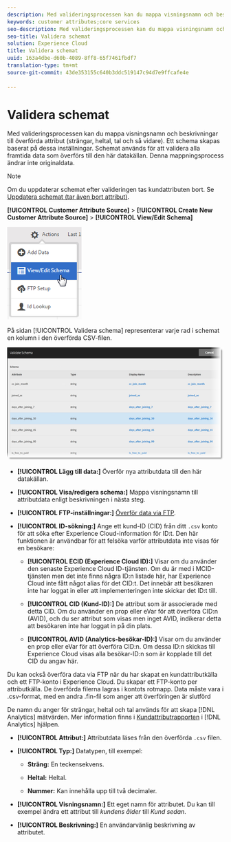 ```yaml
---
description: Med valideringsprocessen kan du mappa visningsnamn och beskrivningar till överförda attribut (strängar, heltal, tal och så vidare). Ett schema skapas baserat på dessa inställningar. Schemat används för att validera alla framtida data som överförs till den här datakällan. Denna mappningsprocess ändrar inte originaldata.
keywords: customer attributes;core services
seo-description: Med valideringsprocessen kan du mappa visningsnamn och beskrivningar till överförda attribut (strängar, heltal, tal och så vidare). Ett schema skapas baserat på dessa inställningar. Schemat används för att validera alla framtida data som överförs till den här datakällan. Denna mappningsprocess ändrar inte originaldata.
seo-title: Validera schemat
solution: Experience Cloud
title: Validera schemat
uuid: 163a4dbe-d60b-4089-8ff8-65f7461fbdf7
translation-type: tm+mt
source-git-commit: 43de353155c640b3ddc519147c94d7e9ffcafe4e

---
```



# Validera schemat

Med valideringsprocessen kan du mappa visningsnamn och beskrivningar till överförda attribut (strängar, heltal, tal och så vidare). Ett schema skapas baserat på dessa inställningar. Schemat används för att validera alla framtida data som överförs till den här datakällan. Denna mappningsprocess ändrar inte originaldata.

>[!NOTE]
>
>Om du uppdaterar schemat efter valideringen tas kundattributen bort. Se [Uppdatera schemat (tar även bort attribut)](../attributes/t-crs-usecase.md#task_6568898BB7C44A42ABFB86532B89063C).

**[!UICONTROL Customer Attribute Source]** > **[!UICONTROL Create New Customer Attribute Source]** > **[!UICONTROL View/Edit Schema]**

![](assets/view_edit_schema.png)

På sidan [!UICONTROL Validera schema] representerar varje rad i schemat en kolumn i den överförda CSV-filen.

![](assets/06_crs_usecase.png)

* **[!UICONTROL Lägg till data:]** Överför nya attributdata till den här datakällan.

* **[!UICONTROL Visa/redigera schema:]** Mappa visningsnamn till attributdata enligt beskrivningen i nästa steg.

* **[!UICONTROL FTP-inställningar:]** [Överför data via FTP](../attributes/t-upload-attributes-ftp.md#task_591C3B6733424718A62453D2F8ADF73B).

* **[!UICONTROL ID-sökning:]** Ange ett kund-ID (CID) från ditt `.csv` konto för att söka efter Experience Cloud-information för ID:t. Den här funktionen är användbar för att felsöka varför attributdata inte visas för en besökare:

   * **[!UICONTROL ECID (Experience Cloud ID):]** Visar om du använder den senaste Experience Cloud ID-tjänsten. Om du är med i MCID-tjänsten men det inte finns några ID:n listade här, har Experience Cloud inte fått något alias för det CID:t. Det innebär att besökaren inte har loggat in eller att implementeringen inte skickar det ID:t till.

   * **[!UICONTROL CID (Kund-ID):]** De attribut som är associerade med detta CID. Om du använder en prop eller eVar för att överföra CID:n (AVID), och du ser attribut som visas men inget AVID, indikerar detta att besökaren inte har loggat in på din plats.

   * **[!UICONTROL AVID (Analytics-besökar-ID):]** Visar om du använder en prop eller eVar för att överföra CID:n. Om dessa ID:n skickas till Experience Cloud visas alla besökar-ID:n som är kopplade till det CID du angav här.

Du kan också överföra data via FTP när du har skapat en kundattributkälla och ett FTP-konto i Experience Cloud. Du skapar ett FTP-konto per attributkälla. De överförda filerna lagras i kontots rotmapp. Data måste vara i .csv-format, med en andra .fin-fil som anger att överföringen är slutförd

De namn du anger för strängar, heltal och tal används för att skapa [!DNL Analytics] mätvärden. Mer information finns i [Kundattributrapporten](https://docs.adobe.com/help/en/analytics/components/variables/dimensions-reports/reports-customer-attributes.html) i [!DNL Analytics] hjälpen.

* **[!UICONTROL Attribut:]** Attributdata läses från den överförda `.csv` filen.

* **[!UICONTROL Typ:]** Datatypen, till exempel:

   * **Sträng:** En teckensekvens.

   * **Heltal:** Heltal.

   * **Nummer:** Kan innehålla upp till två decimaler.

* **[!UICONTROL Visningsnamn:]** Ett eget namn för attributet. Du kan till exempel ändra ett attribut till *kundens ålder* till *Kund sedan*.

* **[!UICONTROL Beskrivning:]** En användarvänlig beskrivning av attributet.
